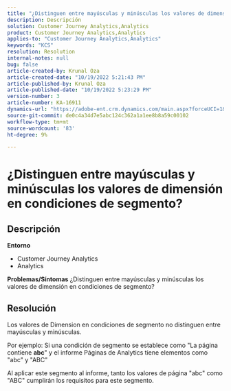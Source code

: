 ```yaml
---
title: "¿Distinguen entre mayúsculas y minúsculas los valores de dimensión en condiciones de segmento?"
description: Descripción
solution: Customer Journey Analytics,Analytics
product: Customer Journey Analytics,Analytics
applies-to: "Customer Journey Analytics,Analytics"
keywords: "KCS"
resolution: Resolution
internal-notes: null
bug: false
article-created-by: Krunal Oza
article-created-date: "10/19/2022 5:21:43 PM"
article-published-by: Krunal Oza
article-published-date: "10/19/2022 5:23:29 PM"
version-number: 3
article-number: KA-16911
dynamics-url: "https://adobe-ent.crm.dynamics.com/main.aspx?forceUCI=1&pagetype=entityrecord&etn=knowledgearticle&id=e95a3a7a-d24f-ed11-bba2-00224808679b"
source-git-commit: de0c4a34d7e5abc124c362a1a1ee8b8a59c00102
workflow-type: tm+mt
source-wordcount: '83'
ht-degree: 9%

---
```


# ¿Distinguen entre mayúsculas y minúsculas los valores de dimensión en condiciones de segmento?

## Descripción

<b>Entorno</b>
- Customer Journey Analytics
- Analytics



<b>Problemas/Síntomas</b>
¿Distinguen entre mayúsculas y minúsculas los valores de dimensión en condiciones de segmento?


## Resolución


Los valores de Dimension en condiciones de segmento no distinguen entre mayúsculas y minúsculas.

Por ejemplo: Si una condición de segmento se establece como &quot;La página contiene <b>abc</b>&quot; y el informe Páginas de Analytics tiene elementos como &quot;abc&quot; y &quot;ABC&quot;

Al aplicar este segmento al informe, tanto los valores de página &quot;abc&quot; como &quot;ABC&quot; cumplirán los requisitos para este segmento.
